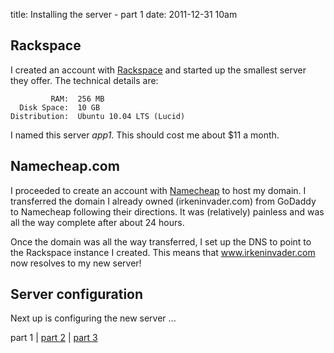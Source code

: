 title: Installing the server - part 1
date: 2011-12-31 10am

## Rackspace
I created an account with [Rackspace](http://www.rackspace.com/) and started up the smallest server they offer.  The technical details are:

    
             RAM:  256 MB
      Disk Space:  10 GB
    Distribution:  Ubuntu 10.04 LTS (Lucid)

I named this server *app1*.  This should cost me about $11 a month.

## Namecheap.com
I proceeded to create an account with [Namecheap](http://www.namecheap.com) to host my domain.  I transferred the domain I already owned (irkeninvader.com) from GoDaddy to Namecheap following their directions.  It was (relatively) painless and was all the way complete after about 24 hours.

Once the domain was all the way transferred, I set up the DNS to point to the Rackspace instance I created.  This means that www.irkeninvader.com now resolves to my new server!

## Server configuration
Next up is configuring the new server ...

part 1 | [part 2](http://blog.irkeninvader.com/installing_the_server-part_2) |
[part 3](http://blog.irkeninvader.com/installing_the_server-part_3)
